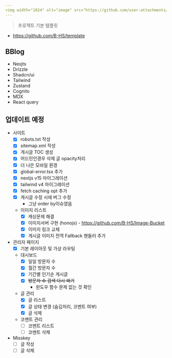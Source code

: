 ```yaml
---
<img width="1024" alt="image" src="https://github.com/user-attachments/assets/9d95cb48-ca3d-4438-8a0e-0d65a6fd35fc">
---
```


> 프로젝트 기본 템플릿

-   https://github.com/B-HS/template

## BBlog

-   Nexjts
-   Drizzle
-   Shadcn/ui
-   Tailwind
-   Zustand
-   Cognito
-   MDX
-   React query

## 업데이트 예정

-   사이트
    -   [x] robots.txt 작성
    -   [x] sitemap.xml 작성
    -   [x] 게시글 TOC 생성
    -   [x] 어드민인경우 삭제 글 opacity처리
    -   [x] 더 나은 모바일 환경
    -   [x] global-error.tsx 추가
    -   [x] nextjs v15 마이그레이션
    -   [x] tailwind v4 마이그레이션
    -   [x] fetch caching opt 추가
    -   [x] 게시글 수정 시에 버그 수정
        -   그냥 order by이슈였음
    -   이미지 리스트
        -   [x] 캐싱문제 해결
        -   [x] 이미지서버 구현 (honojs) - https://github.com/B-HS/Image-Bucket
        -   [x] 이미지 링크 교체
        -   [x] 게시글 이미지 전역 Fallback 핸들러 추가
-   관리자 페이지
    -   [x] 기본 레이아웃 및 가상 라우팅
    -   대시보드
        -   [x] 일일 방문자 수
        -   [x] 월간 방문자 수
        -   [x] 기간별 인기순 게시글
        -   [x] ~~방문자 수 검색 다시 짜기~~
            -   윈도우 함수 문제 없는 것 확인
    -   글 관리
        -   [x] 글 리스트
        -   [x] 글 상태 변경 (숨김처리, 코멘트 여부)
        -   [x] 글 삭제
    -   코멘트 관리
        -   [ ] 코멘트 리스트
        -   [ ] 코멘트 삭제
-   Misskey
    -   [ ] 글 작성
    -   [ ] 글 삭제
